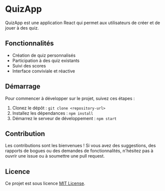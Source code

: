# QuizApp

QuizApp est une application React qui permet aux utilisateurs de créer et de jouer à des quiz.

## Fonctionnalités

- Création de quiz personnalisés
- Participation à des quiz existants
- Suivi des scores
- Interface conviviale et réactive

## Démarrage

Pour commencer à développer sur le projet, suivez ces étapes :

1. Clonez le dépôt : `git clone <repository-url>`
2. Installez les dépendances : `npm install`
3. Démarrez le serveur de développement : `npm start`

## Contribution

Les contributions sont les bienvenues ! Si vous avez des suggestions, des rapports de bogues ou des demandes de fonctionnalités, n'hésitez pas à ouvrir une issue ou à soumettre une pull request.

## Licence

Ce projet est sous licence [MIT License](LICENSE).

